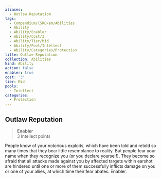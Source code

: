 ```yaml
---
aliases:
  - Outlaw Reputation
tags:
  - Compendium/CSRD/en/Abilities
  - Ability
  - Ability/Enabler
  - Ability/Cost/3
  - Ability/Tier/Mid
  - Ability/Pool/Intellect
  - Ability/Categories/Protection
title: Outlaw Reputation
collection: Abilities
kind: Ability
action: false
enabler: true
cost: '3'
tier: Mid
pools:
  - Intellect
categories:
  - Protection
---
```

## Outlaw Reputation  
>**Enabler**  
>3 Intellect points
  
People know of your notorious exploits, which have been told and retold so many times that they bear little resemblance to reality. But people fear your name when they recognize you (or you declare yourself). They become so afraid that all attacks made against you by affected targets within earshot are hindered until one or more of them successfully inflicts damage on you or one of your allies, at which time their fear abates. Enabler.